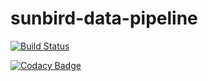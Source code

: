 # sunbird-data-pipeline

[![Build Status](https://travis-ci.org/project-sunbird/sunbird-data-pipeline.svg?branch=master)](https://travis-ci.org/project-sunbird/sunbird-data-pipeline)

[![Codacy Badge](https://api.codacy.com/project/badge/Grade/737bb0af576e4f229c30d950c28c5c50)](https://www.codacy.com/app/project-sunbird/sunbird-data-pipeline?utm_source=github.com&amp;utm_medium=referral&amp;utm_content=project-sunbird/sunbird-data-pipeline&amp;utm_campaign=Badge_Grade)
